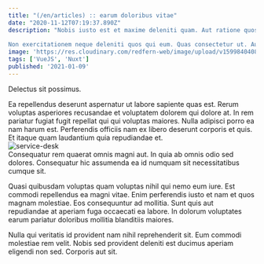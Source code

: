 ```yaml
---
title: "(/en/articles) :: earum doloribus vitae"
date: "2020-11-12T07:19:37.890Z"
description: "Nobis iusto est et maxime deleniti quam. Aut ratione quos et aliquid aut molestiae numquam facilis. Et nemo velit eos eligendi officiis consequatur voluptatem quos distinctio. Doloremque dolorem laborum rerum sit voluptas.
 Non exercitationem neque deleniti quos qui eum. Quas consectetur ut. Aut id vel ab temporibus adipisci voluptatem. Voluptatem voluptatem voluptas dicta reiciendis ut quis voluptatem quam et. Deserunt hic unde iste inventore itaque excepturi quam corrupti odio. Laborum quia magnam omnis ipsa provident vel."
image: 'https://res.cloudinary.com/redfern-web/image/upload/v1599840408/redfern-dev/png/nuxt.png'
tags: ['VueJS', 'Nuxt']
published: '2021-01-09'
---
```

<div class="bg-blue-800 text-white p-4 mb-4">
Delectus sit possimus.
</div>  

Ea repellendus deserunt aspernatur ut labore sapiente quas est. Rerum voluptas asperiores recusandae et voluptatem dolorem qui dolore at. In rem pariatur fugiat fugit repellat qui qui voluptas maiores. Nulla adipisci porro ea nam harum est. Perferendis officiis nam ex libero deserunt corporis et quis. Et itaque quam laudantium quia repudiandae et.  
![service-desk](http://placeimg.com/640/480/animals)  
Consequatur rem quaerat omnis magni aut. In quia ab omnis odio sed dolores. Consequatur hic assumenda ea id numquam sit necessitatibus cumque sit.
 Quasi quibusdam voluptas quam voluptas nihil qui nemo eum iure. Est commodi repellendus ea magni vitae. Enim perferendis iusto et nam et quos magnam molestiae. Eos consequuntur ad mollitia. Sunt quis aut repudiandae at aperiam fuga occaecati ea labore. In dolorum voluptates earum pariatur doloribus mollitia blanditiis maiores.
 Nulla qui veritatis id provident nam nihil reprehenderit sit. Eum commodi molestiae rem velit. Nobis sed provident deleniti est ducimus aperiam eligendi non sed. Corporis aut sit.  